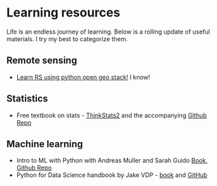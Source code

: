 # Learning resources
Life is an endless journey of learning. Below is a rolling update of useful materials. I try my best to categorize them.

## Remote sensing
 - [Learn RS using python open geo stack!](https://www.earthdatascience.org/tutorials/) I know!

## Statistics
 - Free textbook on stats - [ThinkStats2](https://greenteapress.com/wp/think-stats-2e/) and the accompanying [Github Repo](https://github.com/AllenDowney/ThinkStats2)
 
 
## Machine learning
- Intro to ML with Python with Andreas Muller and Sarah Guido [Book](http://shop.oreilly.com/product/0636920030515.do), [Github Repo](https://github.com/amueller/introduction_to_ml_with_python)
- Python for Data Science handbook by Jake VDP - [book](https://jakevdp.github.io/PythonDataScienceHandbook/) and [GitHub](https://github.com/jakevdp/PythonDataScienceHandbook)